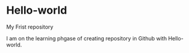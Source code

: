 # Hello-world
My Frist repository

I am on the learning phgase of creating repository in Github with Hello-world.
